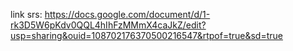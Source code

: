 link srs: https://docs.google.com/document/d/1-rk3D5W6pKdv0QQL4hIhFzMMmX4caJkZ/edit?usp=sharing&ouid=108702176370500216547&rtpof=true&sd=true
